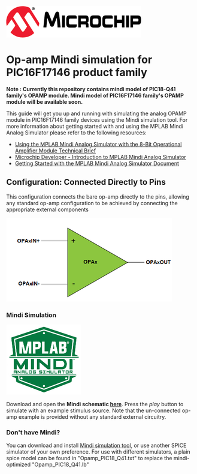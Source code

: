 ![Microchip logo](images/microchip.png)
# Op-amp Mindi simulation for PIC16F17146 product family

**Note : Currently this repository contains mindi model of PIC18-Q41 family's OPAMP module. Mindi model of PIC16F17146 family's OPAMP module will be available soon.**

This guide will get you up and running with simulating the analog OPAMP module in PIC16F17146 family devices using the Mindi simulation tool. For more information about getting started with and using the MPLAB Mindi Analog Simulator please refer to the following resources:

- [Using the MPLAB Mindi Analog Simulator with the 8-Bit Operational Amplifier Module Technical Brief](www.microchip.com/DS90003293)
- [Microchip Developer - Introduction to MPLAB Mindi Analog Simulator](www.microchipdeveloper.com/mindi:mindi-analog-simulator-introduction)
- [Getting Started with the MPLAB Mindi Analog Simulator Document](www.microchip.com/DS50002564)

## Configuration: Connected Directly to Pins
This configuration connects the bare op-amp directly to the pins, allowing any standard op-amp configuration to be achieved by connecting the appropriate external components

![Op-Amp](images/configuration.png)

### Mindi Simulation
![Mindi](images/mplab-mindi-analog-simulator.png)

Download and open the **Mindi schematic [here](www.github.com/microchip-pic-avr-examples/pic16f17146-opamp-mindi-direct-connection/releases/latest)**. Press the _play_ button to simulate with an example stimulus source. Note that the un-connected op-amp example is provided without any standard external circuitry.

### Don't have Mindi?
You can download and install [Mindi simulation tool](www.microchip.com/mplab/mplab-mindi), or use another SPICE simulator of your own preference. For use with different simulators, a plain spice model can be found in "Opamp_PIC18_Q41.txt" to replace the mindi-optimized "Opamp_PIC18_Q41.lb"
